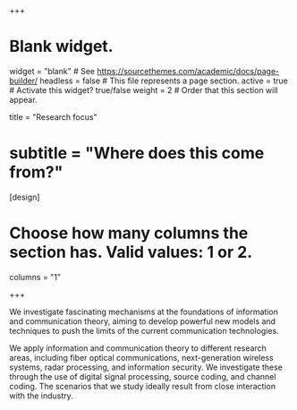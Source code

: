 +++
# Blank widget.
widget = "blank"  # See https://sourcethemes.com/academic/docs/page-builder/
headless = false  # This file represents a page section.
active = true  # Activate this widget? true/false
weight = 2  # Order that this section will appear.

title = "Research focus"
# subtitle = "Where does this come from?"

[design]
  # Choose how many columns the section has. Valid values: 1 or 2.
  columns = "1"

+++

We investigate fascinating mechanisms at the foundations of information and communication theory, aiming to develop powerful new models and techniques to push the limits of the current communication technologies.

We apply information and communication theory to different research areas, including fiber optical communications, next-generation wireless systems, radar processing, and information security. We investigate these through the use of digital signal processing, source coding, and channel coding. The scenarios that we study ideally result from close interaction with the industry.
